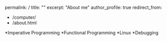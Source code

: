 permalink: /
title: ""
excerpt: "About me"
author_profile: true
redirect_from:
  - /computer/
  - /about.html

*Imperative Programming
*Functional Programming
*Linux
*Debugging
